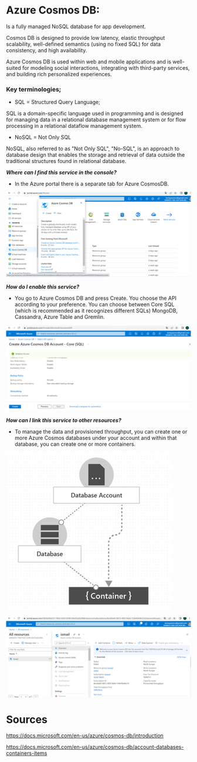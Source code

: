 # Azure Cosmos DB:


Is a fully managed NoSQL database for app development.

Cosmos DB is designed to provide low latency, elastic throughput scalability, well-defined semantics (using no fixed SQL) for data consistency, and high availability.

Azure Cosmos DB is used within web and mobile applications and is well-suited for modeling social interactions, integrating with third-party services, and building rich personalized experiences.


### Key terminologies;

- SQL = Structured Query Language;

SQL is a domain-specific language used in programming and is designed for managing data in a relational database management system or for flow processing in a relational dataflow management system.

- NoSQL = Not Only SQL

NoSQL, also referred to as "Not Only SQL", "No-SQL", is an approach to database design that enables the storage and retrieval of data outside the traditional structures found in relational database.

***Where can I find this service in the console?***

- In the Azure portal there is a separate tab for Azure CosmosDB.



![CosmosDB](../../00_includes/AZCosmosDB01.png)



***How do I enable this service?***
- You go to Azure Cosmos DB and press Create. You choose the API according to your preference.
You can choose between Core SQL (which is recommended as it recognizes different SQLs) MongoDB, Cassandra, Azure Table and Gremlin.


![cosmosDBapi](../../00_includes/AZcosmosDB02.png)


***How ​​can I link this service to other resources?***

- To manage the data and provisioned throughput, you can create one or more Azure Cosmos databases under your account and within that database, you can create one or more containers.

![CosmosDBAcc](../../00_includes/AZCosmosDBacc01.png)

![CosmosDBaccount](../../00_includes/AZcosmosDBacc.png)

# Sources

https://docs.microsoft.com/en-us/azure/cosmos-db/introduction

https://docs.microsoft.com/en-us/azure/cosmos-db/account-databases-containers-items



